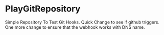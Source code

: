 # PlayGitRepository
Simple Repository To Test Git Hooks.
Quick Change to see if github triggers.
One more change to ensure that the webhook works with DNS name.
